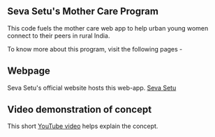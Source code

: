 ## Seva Setu's Mother Care Program

This code fuels the mother care web app to help urban young women connect to their peers in rural India.

To know more about this program, visit the following pages -

## Webpage

Seva Setu's official website hosts this web-app. [Seva Setu](sevasetu.org/mother_care/)

## Video demonstration of concept

This short [YouTube video](https://www.youtube.com/watch?v=VeohOCDw2bc) helps explain the concept.
